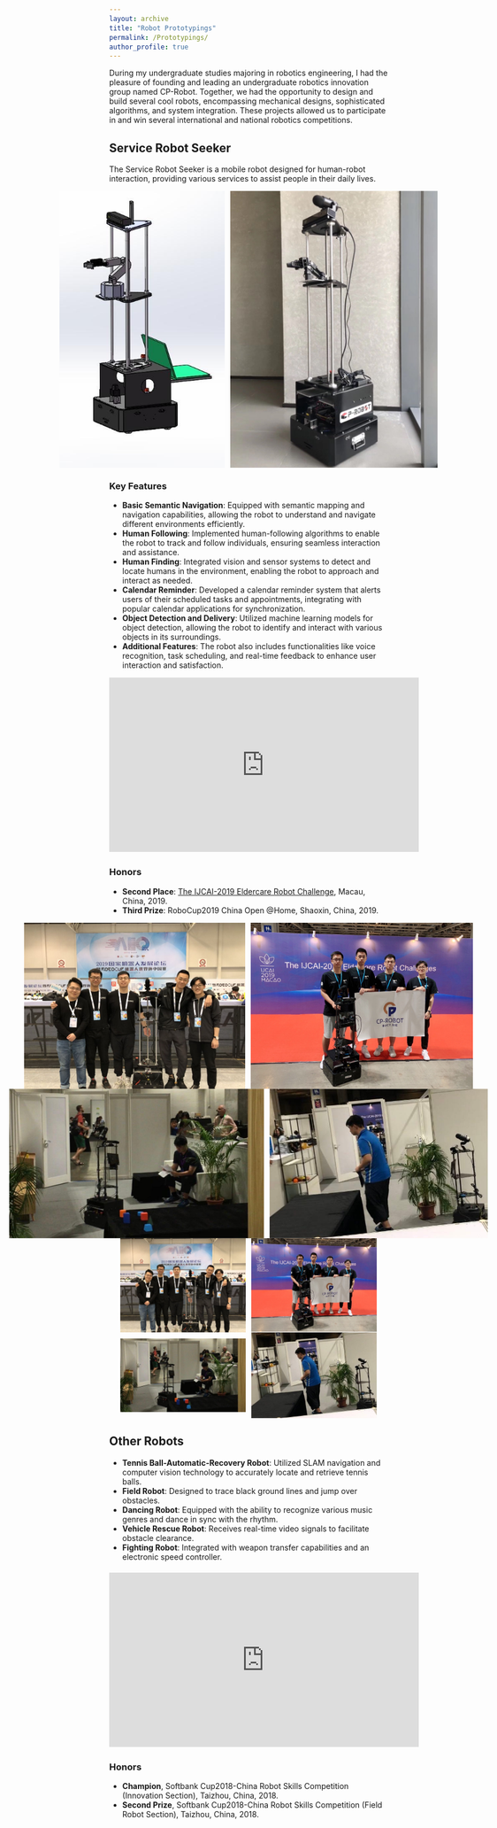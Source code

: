 ```yaml
---
layout: archive
title: "Robot Prototypings"
permalink: /Prototypings/
author_profile: true
---
```


During my undergraduate studies majoring in robotics engineering, I had the pleasure of founding and leading an undergraduate robotics innovation group named CP-Robot. Together, we had the opportunity to design and build several cool robots, encompassing mechanical designs, sophisticated algorithms, and system integration. These projects allowed us to participate in and win several international and national robotics competitions.


## Service Robot Seeker

The Service Robot Seeker is a mobile robot designed for human-robot interaction, providing various services to assist people in their daily lives. 

<div style="display: flex; justify-content: center; align-items: center;">
  <img src="/images/Seeker1.jpg" style="height: 500px; width: auto; margin-right: 10px;" />
  <img src="/images/Seeker2.jpg" style="height: 500px; width: auto;" />
</div>

### Key Features
- **Basic Semantic Navigation**: Equipped with semantic mapping and navigation capabilities, allowing the robot to understand and navigate different environments efficiently.
- **Human Following**: Implemented human-following algorithms to enable the robot to track and follow individuals, ensuring seamless interaction and assistance.
- **Human Finding**: Integrated vision and sensor systems to detect and locate humans in the environment, enabling the robot to approach and interact as needed.
- **Calendar Reminder**: Developed a calendar reminder system that alerts users of their scheduled tasks and appointments, integrating with popular calendar applications for synchronization.
- **Object Detection and Delivery**: Utilized machine learning models for object detection, allowing the robot to identify and interact with various objects in its surroundings.
- **Additional Features**: The robot also includes functionalities like voice recognition, task scheduling, and real-time feedback to enhance user interaction and satisfaction.

<div style="text-align: center;">
  <iframe width="560" height="315" src="https://www.youtube.com/embed/xhyb7qtM-Rc" frameborder="0" allow="accelerometer; autoplay; clipboard-write; encrypted-media; gyroscope; picture-in-picture" allowfullscreen></iframe>
</div>

### Honors
- **Second Place**: [The IJCAI-2019 Eldercare Robot Challenge](https://www.ijcai19.org/competitions.html), Macau, China, 2019.
- **Third Prize**: RoboCup2019 China Open @Home, Shaoxin, China, 2019.

<div style="display: flex; justify-content: center; align-items: center;">
  <img src="/images/RoboCup.jpg" style="height: 300px; width: auto; margin-right: 10px;" />
  <img src="/images/IJCAI.jpg" style="height: 300px; width: auto;" />
</div>

<div style="display: flex; justify-content: center; align-items: center;">
  <img src="/images/Game0.jpg" style="height: 270px; width: auto; margin-right: 10px;" />
  <img src="/images/Game2.jpg" style="height: 270px; width: auto;" />
</div>

<div style="display: flex; justify-content: center; align-items: center;">
  <img src="/images/RoboCup.jpg" style="width: 45%; height: auto; margin-right: 10px;" />
  <img src="/images/IJCAI.jpg" style="width: 45%; height: auto;" />
</div>

<div style="display: flex; justify-content: center; align-items: center;">
  <img src="/images/Game0.jpg" style="width: 45%; height: auto; margin-right: 10px;" />
  <img src="/images/Game2.jpg" style="width: 45%; height: auto;" />
</div>

## Other Robots

- **Tennis Ball-Automatic-Recovery Robot**: Utilized SLAM navigation and computer vision technology to accurately locate and retrieve tennis balls.
- **Field Robot**: Designed to trace black ground lines and jump over obstacles.
- **Dancing Robot**: Equipped with the ability to recognize various music genres and dance in sync with the rhythm.
- **Vehicle Rescue Robot**: Receives real-time video signals to facilitate obstacle clearance.
- **Fighting Robot**: Integrated with weapon transfer capabilities and an electronic speed controller.

<div style="text-align: center; margin-top: 20px;">
  <iframe width="560" height="315" src="https://www.youtube.com/embed/mUI77WsNyaw" frameborder="0" allow="accelerometer; autoplay; clipboard-write; encrypted-media; gyroscope; picture-in-picture" allowfullscreen></iframe>
</div>

### Honors

- **Champion**, Softbank Cup2018-China Robot Skills Competition (Innovation Section), Taizhou, China, 2018. 
- **Second Prize**, Softbank Cup2018-China Robot Skills Competition (Field Robot Section), Taizhou, China, 2018.

